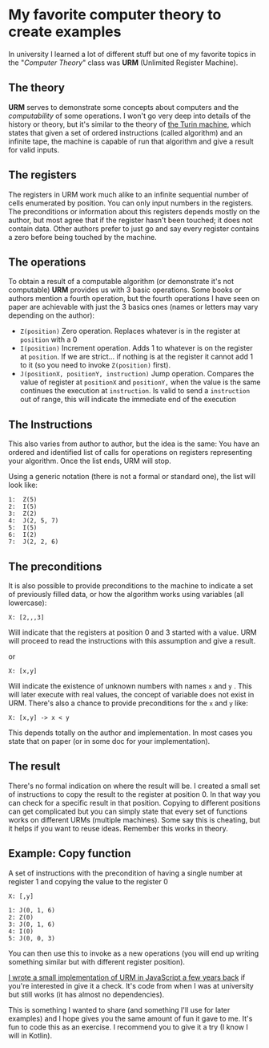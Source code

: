 # My favorite computer theory to create examples

In university I learned a lot of different stuff but one of my favorite topics in the "_Computer Theory_" class was **URM** (Unlimited Register Machine).

## The theory

**URM** serves to demonstrate some concepts about computers and the _computability_ of some operations. I won't go very deep into details of the history or theory, but it's similar to the theory of [the Turin machine](https://en.wikipedia.org/wiki/Turing_machine), which states that given a set of ordered instructions (called algorithm) and an infinite tape, the machine is capable of run that algorithm and give a result for valid inputs.

## The registers

The registers in URM work much alike to an infinite sequential number of cells enumerated by position. You can only input numbers in the registers. The preconditions or information about this registers depends mostly on the author, but most agree that if the register hasn't been touched; it does not contain data. Other authors prefer to just go and say every register contains a zero before being touched by the machine.

## The operations

To obtain a result of a computable algorithm (or demonstrate it's not computable) **URM** provides us with 3 basic operations. Some books or authors mention a fourth operation, but the fourth operations I have seen on paper are achievable with just the 3 basics ones (names or letters may vary depending on the author):

- `Z(position)` Zero operation. Replaces whatever is in the register at `position` with a 0
- `I(position)` Increment operation. Adds 1 to whatever is on the register at `position`. If we are strict… if nothing is at the register it cannot add 1 to it (so you need to invoke `Z(position)` first).
- `J(positionX, positionY, instruction)` Jump operation. Compares the value of register at `positionX` and `positionY,` when the value is the same continues the execution at `instruction`. Is valid to send a `instruction` out of range, this will indicate the immediate end of the execution

## The Instructions

This also varies from author to author, but the idea is the same: You have an ordered and identified list of calls for operations on registers representing your algorithm. Once the list ends, URM will stop.

Using a generic notation (there is not a formal or standard one), the list will look like:

```
1:  Z(5)
2:  I(5)
3:  Z(2)
4:  J(2, 5, 7)
5:  I(5)
6:  I(2)
7:  J(2, 2, 6)
```

## The preconditions

It is also possible to provide preconditions to the machine to indicate a set of previously filled data, or how the algorithm works using variables (all lowercase):

```
X: [2,,,3]
```

Will indicate that the registers at position 0 and 3 started with a value. URM will proceed to read the instructions with this assumption and give a result.

or

```
X: [x,y]
```

Will indicate the existence of unknown numbers with names `x` and `y` . This will later execute with real values, the concept of variable does not exist in URM. There's also a chance to provide preconditions for the `x` and `y` like:

```
X: [x,y] -> x < y
```

This depends totally on the author and implementation. In most cases you state that on paper (or in some doc for your implementation).

## The result

There's no formal indication on where the result will be. I created a small set of instructions to copy the result to the register at position 0. In that way you can check for a specific result in that position. Copying to different positions can get complicated but you can simply state that every set of functions works on different URMs (multiple machines). Some say this is cheating, but it helps if you want to reuse ideas. Remember this works in theory.

## Example: Copy function

A set of instructions with the precondition of having a single number at register 1 and copying the value to the register 0

```
X: [,y]

1: J(0, 1, 6)
2: Z(0)
3: J(0, 1, 6)
4: I(0)
5: J(0, 0, 3)
```

You can then use this to invoke as a new operations (you will end up writing something similar but with different register position).

[I wrote a small implementation of URM in JavaScript a few years back](https://github.com/sierisimo/URMjs/) if you're interested in give it a check. It's code from when I was at university but still works (it has almost no dependencies).

This is something I wanted to share (and something I'll use for later examples) and I hope gives you the same amount of fun it gave to me. It's fun to code this as an exercise. I recommend you to give it a try (I know I will in Kotlin).
